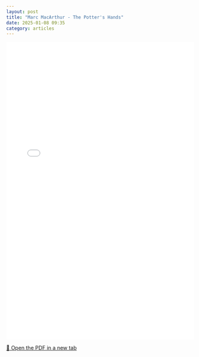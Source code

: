 ```yaml
---
layout: post
title: "Marc MacArthur - The Potter's Hands"
date: 2025-01-08 09:35
category: articles
---
```


<iframe 
    src="{{ '/assets/articles/Marc-MacArthur/Marc-MacArthur-The-Potters-Hands.pdf' | relative_url }}" 
    width="100%" 
    height="800px" 
    style="border: none;">
</iframe>

<p>
    <a href="{{ '/assets/articles/Marc-MacArthur/Marc-MacArthur-The-Potters-Hands.pdf' | relative_url }}" target="_blank">
        📄 Open the PDF in a new tab
    </a>
</p>
